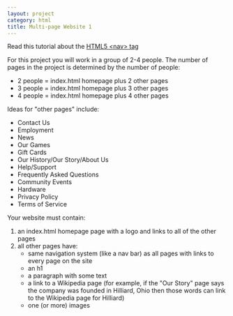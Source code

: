 ```yaml
---
layout: project
category: html
title: Multi-page Website 1
---
```


Read this tutorial about the [HTML5 \<nav\> tag](https://www.w3schools.com/tags/tag_nav.asp)

For this project you will work in a group of 2-4 people. The number of pages in the project is determined by the number of people:
  - 2 people = index.html homepage plus 2 other pages
  - 3 people = index.html homepage plus 3 other pages
  - 4 people = index.html homepage plus 4 other pages

Ideas for "other pages" include:

  - Contact Us
  - Employment
  - News
  - Our Games
  - Gift Cards
  - Our History/Our Story/About Us
  - Help/Support
  - Frequently Asked Questions
  - Community Events
  - Hardware
  - Privacy Policy
  - Terms of Service

Your website must contain:
  1.  an index.html homepage page with a logo and links to all of the other pages
  1.  all other pages have:
      - same navigation system (like a nav bar) as all pages with links to every page on the site
      - an h1
      - a paragraph with some text
      - a link to a Wikipedia page (for example, if the "Our Story" page says the company was founded in Hilliard, Ohio then those words can link to the Wikipedia page for Hilliard)
      - one (or more) images
